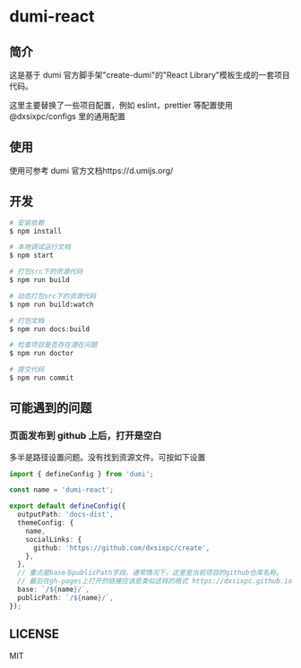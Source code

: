 # dumi-react

## 简介

这是基于 dumi 官方脚手架"create-dumi"的"React Library"模板生成的一套项目代码。

这里主要替换了一些项目配置，例如 eslint，prettier 等配置使用@dxsixpc/configs 里的通用配置

## 使用

使用可参考 dumi 官方文档https://d.umijs.org/

## 开发

```bash
# 安装依赖
$ npm install

# 本地调试运行文档
$ npm start

# 打包src下的资源代码
$ npm run build

# 动态打包src下的资源代码
$ npm run build:watch

# 打包文档
$ npm run docs:build

# 检查项目是否存在潜在问题
$ npm run doctor

# 提交代码
$ npm run commit
```

## 可能遇到的问题

### 页面发布到 github 上后，打开是空白

多半是路径设置问题。没有找到资源文件。可按如下设置

```ts
import { defineConfig } from 'dumi';

const name = 'dumi-react';

export default defineConfig({
  outputPath: 'docs-dist',
  themeConfig: {
    name,
    socialLinks: {
      github: 'https://github.com/dxsixpc/create',
    },
  },
  // 重点是base与publicPath字段。通常情况下，这里是当前项目的github仓库名称。
  // 最后在gh-pages上打开的链接应该是类似这样的格式 https://dxsixpc.github.io/dumi-react
  base: `/${name}/`,
  publicPath: `/${name}/`,
});
```

## LICENSE

MIT
